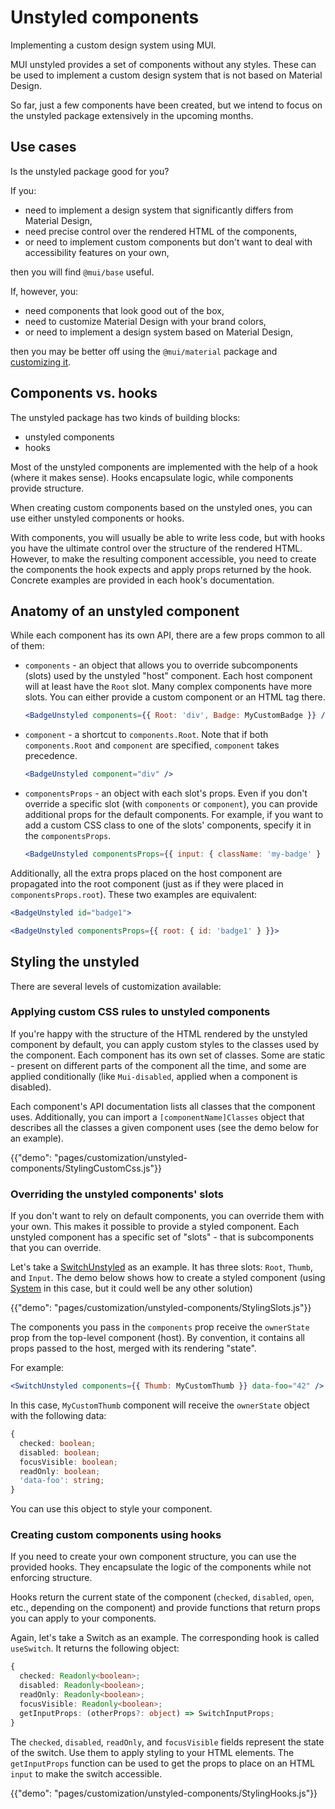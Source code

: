 # Unstyled components

<p class="description">Implementing a custom design system using MUI.</p>

MUI unstyled provides a set of components without any styles. These can be used to implement a custom design system that is not based on Material Design.

So far, just a few components have been created, but we intend to focus on the unstyled package extensively in the upcoming months.

## Use cases

Is the unstyled package good for you?

If you:

- need to implement a design system that significantly differs from Material Design,
- need precise control over the rendered HTML of the components,
- or need to implement custom components but don't want to deal with accessibility features on your own,

then you will find `@mui/base` useful.

If, however, you:

- need components that look good out of the box,
- need to customize Material Design with your brand colors,
- or need to implement a design system based on Material Design,

then you may be better off using the `@mui/material` package and [customizing it](/customization/how-to-customize/).

## Components vs. hooks

The unstyled package has two kinds of building blocks:

- unstyled components
- hooks

Most of the unstyled components are implemented with the help of a hook (where it makes sense). Hooks encapsulate logic, while components provide structure.

When creating custom components based on the unstyled ones, you can use either unstyled components or hooks.

With components, you will usually be able to write less code, but with hooks you have the ultimate control over the structure of the rendered HTML. However, to make the resulting component accessible, you need to create the components the hook expects and apply props returned by the hook. Concrete examples are provided in each hook's documentation.

## Anatomy of an unstyled component

While each component has its own API, there are a few props common to all of them:

- `components` - an object that allows you to override subcomponents (slots) used by the unstyled "host" component. Each host component will at least have the `Root` slot. Many complex components have more slots. You can either provide a custom component or an HTML tag there.

  ```jsx
  <BadgeUnstyled components={{ Root: 'div', Badge: MyCustomBadge }} />
  ```

- `component` - a shortcut to `components.Root`. Note that if both `components.Root` and `component` are specified, `component` takes precedence.

  ```jsx
  <BadgeUnstyled component="div" />
  ```

- `componentsProps` - an object with each slot's props. Even if you don't override a specific slot (with `components` or `component`), you can provide additional props for the default components. For example, if you want to add a custom CSS class to one of the slots' components, specify it in the `componentsProps`.

  ```jsx
  <BadgeUnstyled componentsProps={{ input: { className: 'my-badge' } }} />
  ```

Additionally, all the extra props placed on the host component are propagated into the root component (just as if they were placed in `componentsProps.root`). These two examples are equivalent:

```jsx
<BadgeUnstyled id="badge1">
```

```jsx
<BadgeUnstyled componentsProps={{ root: { id: 'badge1' } }}>
```

## Styling the unstyled

There are several levels of customization available:

### Applying custom CSS rules to unstyled components

If you're happy with the structure of the HTML rendered by the unstyled component by default, you can apply custom styles to the classes used by the component. Each component has its own set of classes. Some are static - present on different parts of the component all the time, and some are applied conditionally (like `Mui-disabled`, applied when a component is disabled).

Each component's API documentation lists all classes that the component uses. Additionally, you can import a `[componentName]Classes` object that describes all the classes a given component uses (see the demo below for an example).

{{"demo": "pages/customization/unstyled-components/StylingCustomCss.js"}}

### Overriding the unstyled components' slots

If you don't want to rely on default components, you can override them with your own. This makes it possible to provide a styled component. Each unstyled component has a specific set of "slots" - that is subcomponents that you can override.

Let's take a [SwitchUnstyled](/api/switch-unstyled/) as an example. It has three slots: `Root`, `Thumb`, and `Input`. The demo below shows how to create a styled component (using [System](/system/styled/) in this case, but it could well be any other solution)

{{"demo": "pages/customization/unstyled-components/StylingSlots.js"}}

The components you pass in the `components` prop receive the `ownerState` prop from the top-level component (host). By convention, it contains all props passed to the host, merged with its rendering "state".

For example:

```jsx
<SwitchUnstyled components={{ Thumb: MyCustomThumb }} data-foo="42" />
```

In this case, `MyCustomThumb` component will receive the `ownerState` object with the following data:

```ts
{
  checked: boolean;
  disabled: boolean;
  focusVisible: boolean;
  readOnly: boolean;
  'data-foo': string;
}
```

You can use this object to style your component.

### Creating custom components using hooks

If you need to create your own component structure, you can use the provided hooks. They encapsulate the logic of the components while not enforcing structure.

Hooks return the current state of the component (`checked`, `disabled`, `open`, etc., depending on the component) and provide functions that return props you can apply to your components.

Again, let's take a Switch as an example. The corresponding hook is called `useSwitch`. It returns the following object:

```ts
{
  checked: Readonly<boolean>;
  disabled: Readonly<boolean>;
  readOnly: Readonly<boolean>;
  focusVisible: Readonly<boolean>;
  getInputProps: (otherProps?: object) => SwitchInputProps;
}

```

The `checked`, `disabled`, `readOnly`, and `focusVisible` fields represent the state of the switch. Use them to apply styling to your HTML elements. The `getInputProps` function can be used to get the props to place on an HTML `input` to make the switch accessible.

{{"demo": "pages/customization/unstyled-components/StylingHooks.js"}}
